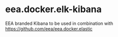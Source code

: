 # eea.docker.elk-kibana

EEA branded Kibana to be used in combination with https://github.com/eea/eea.docker.elastic
